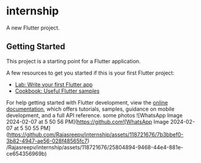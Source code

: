 # internship

A new Flutter project.

## Getting Started

This project is a starting point for a Flutter application.

A few resources to get you started if this is your first Flutter project:

- [Lab: Write your first Flutter app](https://docs.flutter.dev/get-started/codelab)
- [Cookbook: Useful Flutter samples](https://docs.flutter.dev/cookbook)

For help getting started with Flutter development, view the
[online documentation](https://docs.flutter.dev/), which offers tutorials,
samples, guidance on mobile development, and a full API reference.
some photos
![WhatsApp Image 2024-02-07 at 5 50 56 PM](https://github.com![WhatsApp Image 2024-02-07 at 5 50 55 PM](https://github.com/Rajasreepv/internship/assets/118721676/7b3bbef0-3b82-4947-ae56-028f48565fc7)
/Rajasreepv/internship/assets/118721676/25804894-9468-44e4-881e-ce654356969b)


